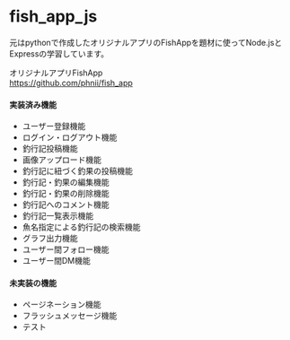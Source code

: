 # fish_app_js
 
元はpythonで作成したオリジナルアプリのFishAppを題材に使ってNode.jsとExpressの学習しています。

オリジナルアプリFishApp  
https://github.com/phnii/fish_app

#### 実装済み機能  
- ユーザー登録機能
- ログイン・ログアウト機能
- 釣行記投稿機能
- 画像アップロード機能
- 釣行記に紐づく釣果の投稿機能
- 釣行記・釣果の編集機能
- 釣行記・釣果の削除機能
- 釣行記へのコメント機能
- 釣行記一覧表示機能
- 魚名指定による釣行記の検索機能
- グラフ出力機能
- ユーザー間フォロー機能
- ユーザー間DM機能

#### 未実装の機能
- ページネーション機能
- フラッシュメッセージ機能
- テスト
